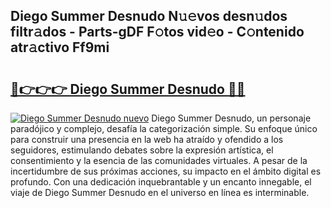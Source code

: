 ## Diego Summer Desnudo N𝚞𝚎vos desn𝚞dos filtr𝚊dos - Parts-gDF F𝚘tos vid𝚎o - C𝚘ntenido atr𝚊ctivo Ff9mi

# <h2><a href="http://mb2ueg.tromn.icu/?c=Diego+Summer+Desnudo">🔗👉👉👉 Diego Summer Desnudo 🔗🔗</a></h2>

[![Diego Summer Desnudo nuevo](https://i.imgur.com/pEAQMta.gif)](http://mb2ueg.tromn.icu/?c=Diego+Summer+Desnudo)
Diego Summer Desnudo, un personaje paradójico y complejo, desafía la categorización simple. Su enfoque único para construir una presencia en la web ha atraído y ofendido a los seguidores, estimulando debates sobre la expresión artística, el consentimiento y la esencia de las comunidades virtuales. A pesar de la incertidumbre de sus próximas acciones, su impacto en el ámbito digital es profundo. Con una dedicación inquebrantable y un encanto innegable, el viaje de Diego Summer Desnudo en el universo en línea es interminable.
